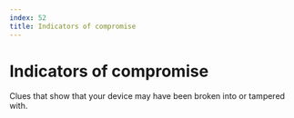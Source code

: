 ```yaml
---
index: 52
title: Indicators of compromise
---
```

# Indicators of compromise

Clues that show that your device may have been broken into or tampered with.